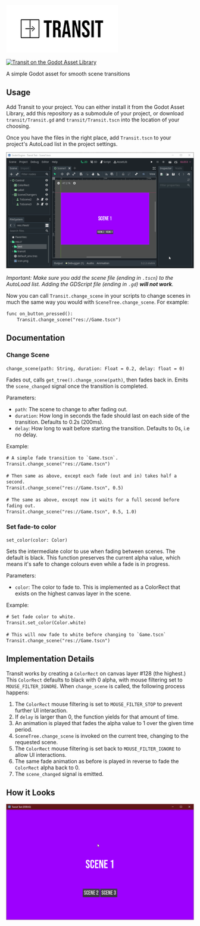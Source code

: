 ![Transit](meta/logo.png)

[![Transit on the Godot Asset Library](https://img.shields.io/badge/Godot%20Asset%20Library-Transit-blue)](https://godotengine.org/asset-library/asset/719)

A simple Godot asset for smooth scene transitions

## Usage

Add Transit to your project. You can either install it from the Godot Asset Library, add this repository as a submodule of your project, or download `transit/Transit.gd` and `transit/Transit.tscn` into the location of your choosing.

Once you have the files in the right place, add `Transit.tscn` to your project's AutoLoad list in the project settings.

![GIF showing how to add Transit to a project's AutoLoad list](meta/autoload.gif)

*Important: Make sure you add the scene file (ending in `.tscn`) to the AutoLoad list. Adding the GDScript file (ending in `.gd`) **will not work**.*

Now you can call `Transit.change_scene` in your scripts to change scenes in much the same way you would with `SceneTree.change_scene`. For example:

```GDScript
func on_button_pressed():
    Transit.change_scene("res://Game.tscn")
```

## Documentation

### Change Scene

`change_scene(path: String, duration: Float = 0.2, delay: float = 0)`

Fades out, calls `get_tree().change_scene(path)`, then fades back in. Emits the `scene_changed` signal once the transition is completed.

Parameters:
* `path`: The scene to change to after fading out.
* `duration`: How long in seconds the fade should last on each side of the transition. Defaults to 0.2s (200ms).
* `delay`: How long to wait before starting the transition. Defaults to 0s, i.e no delay.

Example:
```GDScript
# A simple fade transition to `Game.tscn`.
Transit.change_scene("res://Game.tscn")

# Then same as above, except each fade (out and in) takes half a second.
Transit.change_scene("res://Game.tscn", 0.5)

# The same as above, except now it waits for a full second before fading out.
Transit.change_scene("res://Game.tscn", 0.5, 1.0)
```

### Set fade-to color

`set_color(color: Color)`

Sets the intermediate color to use when fading between scenes. The default is black. This function preserves the current alpha value, which means it's safe to change colours even while a fade is in progress.

Parameters:
* `color`: The color to fade to. This is implemented as a ColorRect that exists on the highest canvas layer in the scene.

Example:
```GDScript
# Set fade color to white.
Transit.set_color(Color.white)

# This will now fade to white before changing to `Game.tscn`
Transit.change_scene("res://Game.tscn")
```

## Implementation Details

Transit works by creating a `ColorRect` on canvas layer #128 (the highest.) This `ColorRect` defaults to black with 0 alpha, with mouse filtering set to `MOUSE_FILTER_IGNORE`. When `change_scene` is called, the following process happens:
1. The `ColorRect` mouse filtering is set to `MOUSE_FILTER_STOP` to prevent further UI interaction.
2. If `delay` is larger than 0, the function yields for that amount of time.
3. An animation is played that fades the alpha value to 1 over the given time period.
4. `SceneTree.change_scene` is invoked on the current tree, changing to the requested scene.
5. The `ColorRect` mouse filtering is set back to `MOUSE_FILTER_IGNORE` to allow UI interactions.
6. The same fade animation as before is played in reverse to fade the `ColorRect` alpha back to 0.
7. The `scene_changed` signal is emitted.

## How it Looks

![GIF showing Transit in action](meta/transit.gif)
